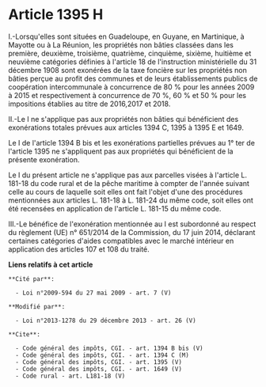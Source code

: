 # Article 1395 H

I.-Lorsqu'elles sont situées en Guadeloupe, en Guyane, en Martinique, à Mayotte ou à La Réunion, les propriétés non bâties
classées dans les première, deuxième, troisième, quatrième, cinquième, sixième, huitième et neuvième catégories définies à
l'article 18 de l'instruction ministérielle du 31 décembre 1908 sont exonérées de la taxe foncière sur les propriétés non
bâties perçue au profit des communes et de leurs établissements publics de coopération intercommunale à concurrence de 80 %
pour les années 2009 à 2015 et respectivement à concurrence de 70 %, 60 % et 50 % pour les impositions établies au titre de
2016,2017 et 2018. 

II.-Le I ne s'applique pas aux propriétés non bâties qui bénéficient des exonérations totales prévues aux articles 1394 C,
1395 à 1395 E et 1649. 

Le I de l'article 1394 B bis et les exonérations partielles prévues au 1° ter de l'article 1395 ne s'appliquent pas aux
propriétés qui bénéficient de la présente exonération. 

Le I du présent article ne s'applique pas aux parcelles visées à l'article L. 181-18 du code rural et de la pêche maritime à
compter de l'année suivant celle au cours de laquelle soit elles ont fait l'objet d'une des procédures mentionnées aux
articles L. 181-18 à L. 181-24 du même code, soit elles ont été recensées en application de l'article L. 181-15 du même
code. 

III.-Le bénéfice de l'exonération mentionnée au I est subordonné au respect du règlement (UE) n° 651/2014 de la Commission,
du 17 juin 2014, déclarant certaines catégories d'aides compatibles avec le marché intérieur en application des articles 107
et 108 du traité.

**Liens relatifs à cet article**

	**Cité par**:

	  - Loi n°2009-594 du 27 mai 2009 - art. 7 (V)

	**Modifié par**:

	  - Loi n°2013-1278 du 29 décembre 2013 - art. 26 (V)

	**Cite**:

	  - Code général des impôts, CGI. - art. 1394 B bis (V)
	  - Code général des impôts, CGI. - art. 1394 C (M)
	  - Code général des impôts, CGI. - art. 1395 (V)
	  - Code général des impôts, CGI. - art. 1649 (V)
	  - Code rural - art. L181-18 (V)
